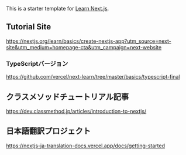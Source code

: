 This is a starter template for [Learn Next.js](https://nextjs.org/learn).

## Tutorial Site
https://nextjs.org/learn/basics/create-nextjs-app?utm_source=next-site&utm_medium=homepage-cta&utm_campaign=next-website

### TypeScriptバージョン
https://github.com/vercel/next-learn/tree/master/basics/typescript-final

## クラスメソッドチュートリアル記事
https://dev.classmethod.jp/articles/introduction-to-nextjs/

## 日本語翻訳プロジェクト
https://nextjs-ja-translation-docs.vercel.app/docs/getting-started

